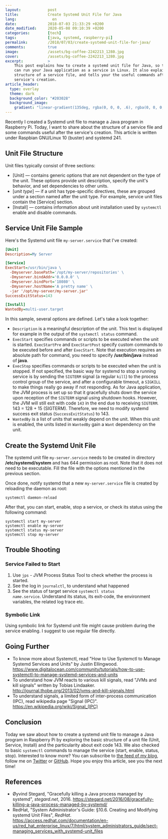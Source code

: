 ```yaml
---
layout:            post
title:             Create Systemd Unit File for Java
lang:                en
date:              2018-07-03 21:33:29 +0200
date_modified:     2020-05-08 09:10:39 +0200
categories:        [tech]
tags:              [java, systemd, raspberry-pi]
permalink:         /2018/07/03/create-systemd-unit-file-for-java/
comments:          true
image:             /assets/bg-coffee-2242213_1280.jpg
cover:             /assets/bg-coffee-2242213_1280.jpg
excerpt:           >
    This post explains how to create a systemd unit file for Java, so that you
    can run your Java application as a service in Linux. It also explains the
    structure of a service file, and tells your the useful commands after
    service's creation.
article_header:
  type: overlay
  theme: dark
  background_color: "#203028"
  background_image:
    gradient: "linear-gradient(135deg, rgba(0, 0, 0, .6), rgba(0, 0, 0, .4))"
---
```


Recently I created a Systemd unit file to manage a Java program in Raspberry Pi.
Today, I want to share about the structure of a service file and some
commands useful after the service's creation. This article is written under
Raspbian GNU/Linux 10 (buster) and systemd 241.

## Unit File Structure

Unit files typically consist of three sections:

- \[Unit\] — contains generic options that are not dependent on the type of the
  unit. These options provide unit description, specify the unit's behavior,
  and set dependencies to other units.
- \[_unit type_\] — if a unit has type-specific directives, these are grouped
  under a section named after the unit type. For example, service unit files
  contain the \[Service\] section.
- \[Install\] — contains information about unit installation used by `systemctl`
  enable and disable commands.

## Service Unit File Sample

Here's the Systemd unit file `my-server.service` that I've created:

```ini
[Unit]
Description=My Server

[Service]
ExecStart=/usr/bin/java \
  -Dmyserver.basePath='/opt/my-server/repositories' \
  -Dmyserver.bindAddr='0.0.0.0' \
  -Dmyserver.bindPort='18080' \
  -Dmyserver.hostName='A pretty name' \
  -jar '/opt/my-server/my-server.jar'
SuccessExitStatus=143

[Install]
WantedBy=multi-user.target
```

In this sample, several options are defined. Let's take a look together:

- `Description` is a meaningful description of the unit. This text is
  displayed for example in the output of the `systemctl status` command.
- `ExecStart` specifies commands or scripts to be executed when the unit
  is started. `ExecStartPre` and `ExecStartPost` specify custom commands to be
  executed before and after `ExecStart`. Note that execution requires an absolute
  path for command, you need to specify **/usr/bin/java** instead of **java**.
- `ExecStop` specifies commands or scripts to be executed when the unit
  is stopped. If not specified, the basic way for systemd to stop a running
  service is by sending the `SIGTERM` signal (a regular `kill`) to the process
  control group of the service, and after a configurable timeout, a `SIGKILL` to
  make things really go away if not responding. As for Java application, the JVM
  process is set up so that it gracefully shuts down the service upon reception of
  the `SIGTERM` signal using shutdown hooks. However, the JVM will still exit with
  code `143` in the end due to receiving `SIGTERM`. 143 = 128 + 15 (SIGTERM).
  Therefore, we need to modify systemd success exit status (`SuccessExitStatus`)
  to 143.
- `WantedBy` is a list of units that weakly depend on the unit. When this
  unit is enabled, the units listed in `WantedBy` gain a `Want` dependency on the
  unit.

## Create the Systemd Unit File

The systemd unit file `my-server.service` needs to be created in
directory **/etc/systemd/system** and has 644 permission as root. Note that
it does not need to be executable. Fill the file with the options mentioned in
the previous section.

Once done, notify systemd that a new `my-server.service` file is
created by reloading the daemon as root:

    systemctl daemon-reload

After that, you can start, enable, stop a service, or check its status using the
following command:

    systemctl start my-server
    systemctl enable my-server
    systemctl status my-server
    systemctl stop my-server

## Trouble Shooting

### Service Failed to Start

1. Use `jps` - JVM Process Status Tool to check whether the process is started.
2. See the log in `journalctl`, to understand what happened
3. See the status of target service <code>systemctl status
   <i>name</i>.service</code>. Understand its status, its exit-code, the
   environment variables, the related log trace etc.

### Symbolic Link

Using symbolic link for Systemd unit file might cause problem during the
service enabling. I suggest to use regular file directly.

## Going Further

- To know more about Systemctl, read "How to Use Systemctl to Manage Systemd
  Services and Units" by Justin Ellingwood.<br>
  <https://www.digitalocean.com/community/tutorials/how-to-use-systemctl-to-manage-systemd-services-and-units>
- To understand how JVM reacts to various kill signals, read "JVMs and kill
  signals" written by Tobias Lindaaker.<br>
  <http://journal.thobe.org/2013/02/jvms-and-kill-signals.html>
- To understand signals, a limited form of inter-process communication (IPC),
  read wikipedia page "Signal (IPC)".<br>
  <https://en.wikipedia.org/wiki/Signal_(IPC)>

## Conclusion

Today we saw about how to create a systemd unit file to manage a Java program
in Raspberry Pi by exploring the basic structure of a unit file
(Unit, Service, Install) and the particularity about exit code 143. We also
checked to basic `systemctl` commands to manage the service (start, enable,
status, stop). Interested to know more? You can
subscribe to [the feed of my blog](/feed.xml), follow me
on [Twitter](https://twitter.com/mincong_h) or
[GitHub](https://github.com/mincong-h/). Hope you enjoy this article, see you the next time!

## References

- Øyvind Stegard, "Gracefully killing a Java process managed by systemd",
  _stegard.net_, 2016.
  <https://stegard.net/2016/08/gracefully-killing-a-java-process-managed-by-systemd/>
- RedHat, "System Administrator's Guide: §10.6. Creating and Modifying systemd
  Unit Files", _RedHat_.
  <https://access.redhat.com/documentation/en-us/red_hat_enterprise_linux/7/html/system_administrators_guide/sect-managing_services_with_systemd-unit_files>
